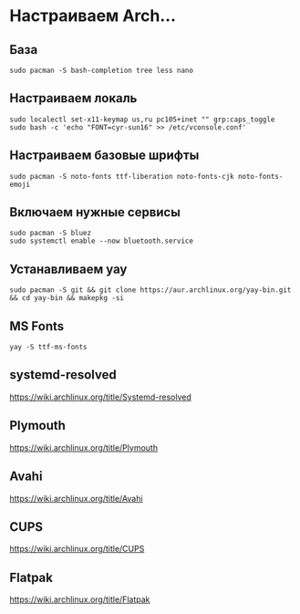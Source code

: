 # Настраиваем Arch...

## База

```shell
sudo pacman -S bash-completion tree less nano
```

## Настраиваем локаль

```shell
sudo localectl set-x11-keymap us,ru pc105+inet "" grp:caps_toggle
sudo bash -c 'echo "FONT=cyr-sun16" >> /etc/vconsole.conf'
```

## Настраиваем базовые шрифты

```shell
sudo pacman -S noto-fonts ttf-liberation noto-fonts-cjk noto-fonts-emoji
```

## Включаем нужные сервисы

```shell
sudo pacman -S bluez
sudo systemctl enable --now bluetooth.service
```

## Устанавливаем yay

```shell
sudo pacman -S git && git clone https://aur.archlinux.org/yay-bin.git && cd yay-bin && makepkg -si
```

## MS Fonts

```shell
yay -S ttf-ms-fonts
```

## systemd-resolved

<https://wiki.archlinux.org/title/Systemd-resolved>

## Plymouth

<https://wiki.archlinux.org/title/Plymouth>

## Avahi

<https://wiki.archlinux.org/title/Avahi>

## CUPS

<https://wiki.archlinux.org/title/CUPS>

## Flatpak

<https://wiki.archlinux.org/title/Flatpak>
